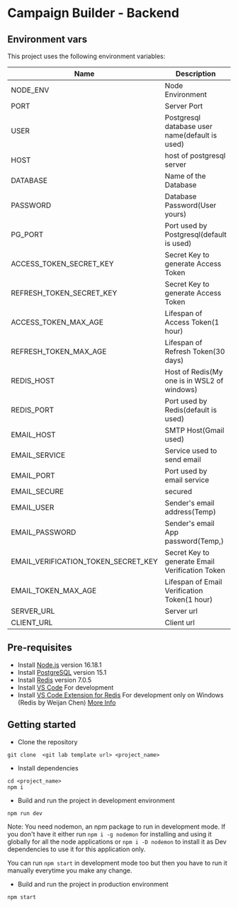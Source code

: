 # Campaign Builder - Backend


## Environment vars
This project uses the following environment variables:

| Name                                | Description                                        | Default Value                                  |
| ----------------------------------- | -------------------------------------------------- | -----------------------------------------------|
| NODE_ENV                            | Node Environment                                   | development                                    |
| PORT                                | Server Port                                        | 3001                                           |
| USER                                | Postgresql database user name(default is used)     | postgres                                       |
| HOST                                | host of postgresql server                          | localhost                                      |
| DATABASE                            | Name of the Database                               | campaign_builder                               |
| PASSWORD                            | Database Password(User yours)                      | pg1234                                         |
| PG_PORT                             | Port used by Postgresql(default is used)           | 5432                                           |
| ACCESS_TOKEN_SECRET_KEY             | Secret Key to generate Access Token                | 22d2c9d44f0354c24fdb8b0e7286112a96aa8ae0d7dbd86c644e5a2a08c832655c1b8a35e7a4dd7271d0eff3a8b87f7acac14fc1750f81858814266de8e99f10      |
| REFRESH_TOKEN_SECRET_KEY            | Secret Key to generate Access Token                | 717d31efdda19fb3494eac54986bb6268029d58a905627173f8cb5e83392f666ec7d607847f53d0842fb66b14598fc080f9dff0cb1dcff6174c260deb0909d14      |
| ACCESS_TOKEN_MAX_AGE                | Lifespan of Access Token(1 hour)                   | 3600                                           |
| REFRESH_TOKEN_MAX_AGE               | Lifespan of Refresh Token(30 days)                 | 2592000                                        |
| REDIS_HOST                          | Host of Redis(My one is in WSL2 of windows)        | 127.0.0.1                                      |
| REDIS_PORT                          | Port used by Redis(default is used)                | 6379                                           |
| EMAIL_HOST                          | SMTP Host(Gmail used)                              | smtp.gmail.com                                 |
| EMAIL_SERVICE                       | Service used to send email                         | gmail                                          |
| EMAIL_PORT                          | Port used by email service                         | 587                                            |
| EMAIL_SECURE                        | secured                                            | true                                           |
| EMAIL_USER                          | Sender's email address(Temp)                       | testing.email.2029@gmail.com                   |
| EMAIL_PASSWORD                      | Sender's email  App password(Temp,)                | arjrsqrrvldtzhll                               |
| EMAIL_VERIFICATION_TOKEN_SECRET_KEY | Secret Key to generate Email Verification Token    | d912b6fe8387f52a24bc654695abf0431bcfaacdbf116efc7e6954f04775c4d70d38cce19c7aa484e05861347b798c0e005451a8aa0cd68d795f565247387d60            |
| EMAIL_TOKEN_MAX_AGE                 | Lifespan of Email Verification Token(1 hour)       | 3600                                           |
| SERVER_URL                          | Server url                                         | http://localhost:3001                          |
| CLIENT_URL                          | Client url                                         | http://localhost:3000                          |


## Pre-requisites
- Install [Node.js](https://nodejs.org/en/) version 16.18.1
- Install [PostgreSQL](https://www.postgresql.org/download/) version 15.1
- Install [Redis](https://redis.io/docs/getting-started/installation/) version 7.0.5
- Install [VS Code](https://code.visualstudio.com/download) For development
- Install [VS Code Extension for Redis]() For development only on Windows (Redis by Weijan Chen) [More Info](https://learn.microsoft.com/en-us/windows/wsl/tutorials/wsl-database)


## Getting started

- Clone the repository
```
git clone  <git lab template url> <project_name>
```

- Install dependencies
```
cd <project_name>
npm i
```

- Build and run the project in development environment
```
npm run dev
```

Note: You need nodemon, an npm package to run in development mode. If you don't
have it either run `npm i -g nodemon` for installing and using it globally for
all the node applications or `npm i -D nodemon` to install it as Dev
dependencies to use it for this application only.

You can run `npm start` in development mode too but then you have to
run it manually everytime you make any change.

- Build and run the project in production environment
```
npm start
```
